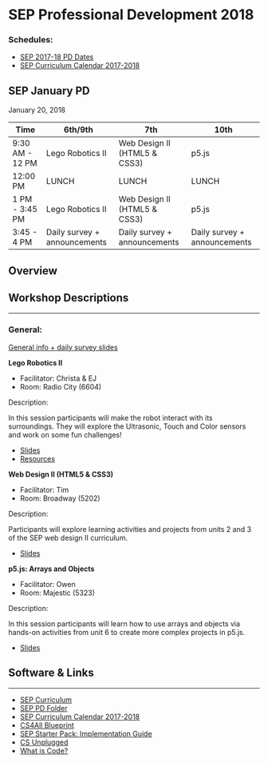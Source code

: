 # SEP Professional Development 2018

### Schedules:
* [SEP 2017-18 PD Dates](https://drive.google.com/open?id=0B3omYkYPfQ0yWXpHRlNla2NMM1U)
* [SEP Curriculum Calendar 2017-2018](https://drive.google.com/open?id=1tnvlHdIT_-7ACauHstNih9gdVIMJRoN4MNj_qMnnzM4)

## SEP January PD
January 20, 2018

| Time | 6th/9th | 7th | 10th
| -----|-------| ------- | --------| 
9:30 AM - 12 PM | Lego Robotics II | Web Design II (HTML5 & CSS3) | p5.js
12:00 PM |LUNCH|LUNCH|LUNCH
1 PM - 3:45 PM | Lego Robotics II | Web Design II (HTML5 & CSS3) | p5.js
3:45 - 4 PM | Daily survey + announcements|Daily survey + announcements|Daily survey + announcements

## Overview

## Workshop Descriptions
***
###  General:
[General info + daily survey slides](https://docs.google.com/presentation/d/1tdUZDU07HDX7YrHidIsOfRw_iAHz_RNIM-XY7lss2WU/edit?usp=sharing)


**Lego Robotics II**
* Facilitator: Christa & EJ
* Room: Radio City (6604)

Description:

In this session participants will make the robot interact with its surroundings. They will explore the Ultrasonic, Touch and Color sensors and work on some fun challenges!

* [Slides](https://drive.google.com/open?id=1ulHJVYJUjg0hySvfjgZJFVxbG7knj0Ttwb0fQ-PmGV4)
* [Resources](https://drive.google.com/open?id=1LOA42dn4RKSaKRjLO0Ex5VtikJKFufmm)

**Web Design II (HTML5 & CSS3)**
* Facilitator: Tim
* Room: Broadway (5202)

Description:

Participants will explore learning activities and projects from units 2 and 3 of the SEP web design II curriculum.

* [Slides](https://docs.google.com/presentation/d/1ulHJVYJUjg0hySvfjgZJFVxbG7knj0Ttwb0fQ-PmGV4/edit?usp=sharing)

**p5.js: Arrays and Objects**
* Facilitator: Owen
* Room: Majestic (5323)

Description:

In this session participants will learn how to use arrays and objects via hands-on activities from unit 6 to create more complex projects in p5.js.

* [Slides](https://docs.google.com/presentation/d/1OVrHcNAg2aJI8m_cUeUXVm9HnPlRwmLLVDaf37VixAA/edit?usp=sharing)

## <a name="links">Software & Links</a>
***

*   [SEP Curriculum](https://drive.google.com/open?id=0B8D2ft9M8qQCamQwZGpJMEU2TEk)
* [SEP PD Folder](https://drive.google.com/open?id=0B8D2ft9M8qQCYXY2V3VndWNob0E)
*   [SEP Curriculum Calendar 2017-2018](https://drive.google.com/open?id=1tnvlHdIT_-7ACauHstNih9gdVIMJRoN4MNj_qMnnzM4)
*   [CS4All Blueprint](http://blueprint.cs4all.nyc/)
*   [SEP Starter Pack: Implementation Guide](https://drive.google.com/a/strongschools.nyc/file/d/0B1tN9SuyE6fxOHJOZkxsYURPRHc/view)
*   [CS Unplugged](http://csunplugged.org/)
*   [What is Code?](https://www.bloomberg.com/graphics/2015-paul-ford-what-is-code/)
